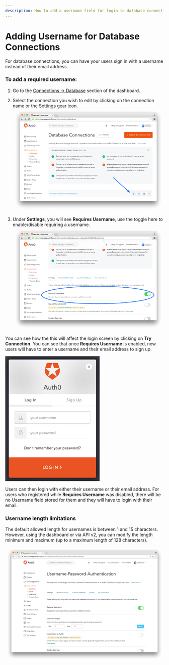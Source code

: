 ```yaml
---
description: How to add a username field for login to database connections.
---
```


# Adding Username for Database Connections

For database connections, you can have your users sign in with a username instead of their email address.

### To add a required username:

1. Go to the [Connections -> Database](${manage_url}/#/connections/database) section of the dashboard.

1. Select the connection you wish to edit by clicking on the connection name or the Settings gear icon.  
![](/media/articles/connections/database/db-connections-page.png)

1. Under **Settings**, you will see **Requires Username**, use the toggle here to enable/disable requiring a username.  
![](/media/articles/connections/database/requires-username-toggle.png)

You can see how the this will affect the login screen by clicking on **Try Connection**. You can see that once **Requires Username** is enabled, new users will have to enter a username and their email address to sign up. 

<img width="300" src="/media/articles/connections/database/lock-usernamestyle.png" />

Users can then login with either their username or their email address. For users who registered while **Requires Username** was disabled, there will be no Username field stored for them and they will have to login with their email.

### Username length limitations
The default allowed length for usernames is between 1 and 15 characters. However, using the dashboard or via API v2, you can modify the length minimum and maximum (up to a maximum length of 128 characters).

![](/media/articles/connections/database/username-length.png)